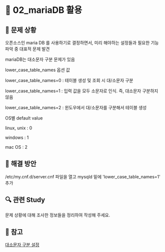 # 🐳 02_mariaDB 활용

## 🤔 문제 상황

오픈소스인 maria DB 를 사용하기로 결정하면서, 미리 해야하는 설정들과 필요한 기능 파악 중 대표적 문제 발견

mariaDB는 대소문자 구분 문제가 있음
 
lower_case_table_names 옵션 값

lower_case_table_names=0 : 테이블 생성 및 조회 시 대/소문자 구분

lower_case_table_names=1 : 입력 값을 모두 소문자로 인식. 즉, 대소문자 구분하지 않음

lower_case_table_names=2 : 윈도우에서 대/소문자를 구분해서 테이블 생성

OS별 default value

linux, unix : 0

windows : 1

mac OS : 2

## 🚩 해결 방안

/etc/my.cnf.d/server.cnf 파일을 열고 mysqld 밑에 'lower_case_table_names=1' 추가

## 🔍 관련 Study

문제 상황에 대해 조사한 정보들을 정리하여 작성해 주세요.


## 📘 참고

[대소문자 구분 설정](https://yjh5369.tistory.com/entry/MariaDB-104-%EB%8C%80%EC%86%8C%EB%AC%B8%EC%9E%90-%EA%B5%AC%EB%B6%84-%EC%84%A4%EC%A0%95%ED%95%98%EB%8A%94-%EB%B0%A9%EB%B2%95)

